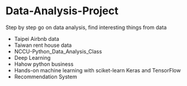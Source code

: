 # Data-Analysis-Project
Step by step go on data analysis, find interesting things from data

* Taipei Airbnb data
* Taiwan rent house data
* NCCU-Python_Data_Analysis_Class
* Deep Learning
* Hahow python business
* Hands-on machine learning with sciket-learn Keras and TensorFlow
* Recommendation System